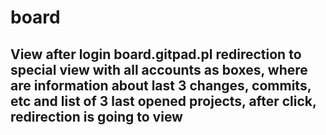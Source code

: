 # board
## View after login board.gitpad.pl  redirection to special view with all accounts as boxes, where are information about last 3 changes, commits, etc and list of 3 last opened projects, after click, redirection is going to view 
